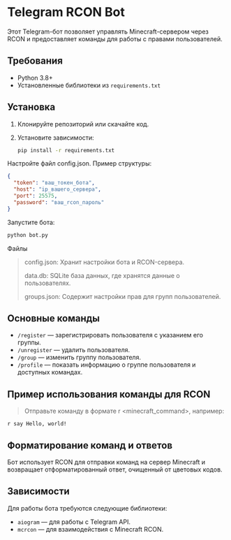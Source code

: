 # Telegram RCON Bot

Этот Telegram-бот позволяет управлять Minecraft-сервером через RCON и предоставляет команды для работы с правами пользователей.

## Требования

- Python 3.8+
- Установленные библиотеки из `requirements.txt`

## Установка

1. Клонируйте репозиторий или скачайте код.
2. Установите зависимости:

   ```bash
   pip install -r requirements.txt
Настройте файл config.json. Пример структуры:

```json
{
  "token": "ваш_токен_бота",
  "host": "ip_вашего_сервера",
  "port": 25575,
  "password": "ваш_rcon_пароль"
}
```
Запустите бота:

```bash
python bot.py
```
Файлы
> config.json: Хранит настройки бота и RCON-сервера.
>
> data.db: SQLite база данных, где хранятся данные о пользователях.
> 
> groups.json: Содержит настройки прав для групп пользователей.
> 

## Основные команды
- `/register` <tgid> <group> — зарегистрировать пользователя с указанием его группы.
- `/unregister` <tgid> — удалить пользователя.
- `/group` <tgid> <group> — изменить группу пользователя.
- `/profile` — показать информацию о группе пользователя и доступных командах.


## Пример использования команды для RCON
> Отправьте команду в формате r <minecraft_command>, например:

```r say Hello, world!```

## Форматирование команд и ответов
Бот использует RCON для отправки команд на сервер Minecraft и возвращает отформатированный ответ, очищенный от цветовых кодов.

## Зависимости
Для работы бота требуются следующие библиотеки:

- ``aiogram`` — для работы с Telegram API.
- ``mcrcon`` — для взаимодействия с Minecraft RCON.
